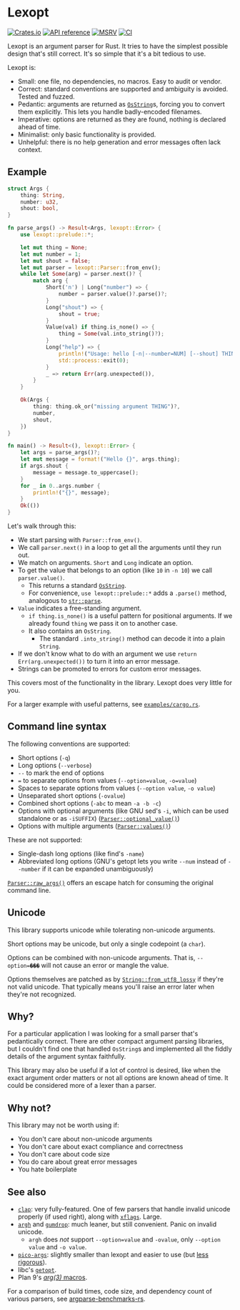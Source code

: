 # Lexopt

[![Crates.io](https://img.shields.io/crates/v/lexopt.svg)](https://crates.io/crates/lexopt)
[![API reference](https://docs.rs/lexopt/badge.svg)](https://docs.rs/lexopt/)
[![MSRV](https://img.shields.io/badge/MSRV-1.31-blue)](https://blog.rust-lang.org/2018/12/06/Rust-1.31-and-rust-2018.html)
[![CI](https://img.shields.io/github/workflow/status/blyxxyz/lexopt/CI/master)](https://github.com/blyxxyz/lexopt/actions)

Lexopt is an argument parser for Rust. It tries to have the simplest possible design that's still correct. It's so simple that it's a bit tedious to use.

Lexopt is:
- Small: one file, no dependencies, no macros. Easy to audit or vendor.
- Correct: standard conventions are supported and ambiguity is avoided. Tested and fuzzed.
- Pedantic: arguments are returned as [`OsString`](https://doc.rust-lang.org/std/ffi/struct.OsString.html)s, forcing you to convert them explicitly. This lets you handle badly-encoded filenames.
- Imperative: options are returned as they are found, nothing is declared ahead of time.
- Minimalist: only basic functionality is provided.
- Unhelpful: there is no help generation and error messages often lack context.

## Example
```rust
struct Args {
    thing: String,
    number: u32,
    shout: bool,
}

fn parse_args() -> Result<Args, lexopt::Error> {
    use lexopt::prelude::*;

    let mut thing = None;
    let mut number = 1;
    let mut shout = false;
    let mut parser = lexopt::Parser::from_env();
    while let Some(arg) = parser.next()? {
        match arg {
            Short('n') | Long("number") => {
                number = parser.value()?.parse()?;
            }
            Long("shout") => {
                shout = true;
            }
            Value(val) if thing.is_none() => {
                thing = Some(val.into_string()?);
            }
            Long("help") => {
                println!("Usage: hello [-n|--number=NUM] [--shout] THING");
                std::process::exit(0);
            }
            _ => return Err(arg.unexpected()),
        }
    }

    Ok(Args {
        thing: thing.ok_or("missing argument THING")?,
        number,
        shout,
    })
}

fn main() -> Result<(), lexopt::Error> {
    let args = parse_args()?;
    let mut message = format!("Hello {}", args.thing);
    if args.shout {
        message = message.to_uppercase();
    }
    for _ in 0..args.number {
        println!("{}", message);
    }
    Ok(())
}
```

Let's walk through this:
- We start parsing with `Parser::from_env()`.
- We call `parser.next()` in a loop to get all the arguments until they run out.
- We match on arguments. `Short` and `Long` indicate an option.
- To get the value that belongs to an option (like `10` in `-n 10`) we call `parser.value()`.
  - This returns a standard [`OsString`](https://doc.rust-lang.org/std/ffi/struct.OsString.html).
  - For convenience, `use lexopt::prelude::*` adds a `.parse()` method, analogous to [`str::parse`](https://doc.rust-lang.org/std/primitive.str.html#method.parse).
- `Value` indicates a free-standing argument.
  - `if thing.is_none()` is a useful pattern for positional arguments. If we already found `thing` we pass it on to another case.
  - It also contains an `OsString`.
    - The standard `.into_string()` method can decode it into a plain `String`.
- If we don't know what to do with an argument we use `return Err(arg.unexpected())` to turn it into an error message.
- Strings can be promoted to errors for custom error messages.

This covers most of the functionality in the library. Lexopt does very little for you.

For a larger example with useful patterns, see [`examples/cargo.rs`](examples/cargo.rs).

## Command line syntax
The following conventions are supported:
- Short options (`-q`)
- Long options (`--verbose`)
- `--` to mark the end of options
- `=` to separate options from values (`--option=value`, `-o=value`)
- Spaces to separate options from values (`--option value`, `-o value`)
- Unseparated short options (`-ovalue`)
- Combined short options (`-abc` to mean `-a -b -c`)
- Options with optional arguments (like GNU sed's `-i`, which can be used standalone or as `-iSUFFIX`) ([`Parser::optional_value()`](https://docs.rs/lexopt/latest/lexopt/struct.Parser.html#method.optional_value))
- Options with multiple arguments ([`Parser::values()`](https://docs.rs/lexopt/latest/lexopt/struct.Parser.html#method.values))

These are not supported:
- Single-dash long options (like find's `-name`)
- Abbreviated long options (GNU's getopt lets you write `--num` instead of `--number` if it can be expanded unambiguously)

[`Parser::raw_args()`](https://docs.rs/lexopt/latest/lexopt/struct.Parser.html#method.raw_args) offers an escape hatch for consuming the original command line.

## Unicode
This library supports unicode while tolerating non-unicode arguments.

Short options may be unicode, but only a single codepoint (a `char`).

Options can be combined with non-unicode arguments. That is, `--option=���` will not cause an error or mangle the value.

Options themselves are patched as by [`String::from_utf8_lossy`](https://doc.rust-lang.org/std/string/struct.String.html#method.from_utf8_lossy) if they're not valid unicode. That typically means you'll raise an error later when they're not recognized.

## Why?
For a particular application I was looking for a small parser that's pedantically correct. There are other compact argument parsing libraries, but I couldn't find one that handled `OsString`s and implemented all the fiddly details of the argument syntax faithfully.

This library may also be useful if a lot of control is desired, like when the exact argument order matters or not all options are known ahead of time. It could be considered more of a lexer than a parser.

## Why not?
This library may not be worth using if:
- You don't care about non-unicode arguments
- You don't care about exact compliance and correctness
- You don't care about code size
- You do care about great error messages
- You hate boilerplate

## See also
- [`clap`](https://github.com/clap-rs/clap): very fully-featured. One of few parsers that handle invalid unicode properly (if used right), along with [`xflags`](https://github.com/matklad/xflags). Large.
- [`argh`](https://github.com/google/argh) and [`gumdrop`](https://github.com/murarth/gumdrop): much leaner, but still convenient. Panic on invalid unicode.
  - `argh` does *not* support `--option=value` and `-ovalue`, only `--option value` and `-o value`.
- [`pico-args`](https://github.com/RazrFalcon/pico-args): slightly smaller than lexopt and easier to use (but [less rigorous](https://old.reddit.com/r/rust/comments/oley2c/lexopt_a_minimalist_pedantic_argument_parser/h5el36b/)).
- libc's [`getopt`](https://en.wikipedia.org/wiki/Getopt#Examples).
- Plan 9's [*arg(3)* macros](https://9fans.github.io/plan9port/man/man3/arg.html).

For a comparison of build times, code size, and dependency count of various parsers, see [argparse-benchmarks-rs](https://github.com/rust-cli/argparse-benchmarks-rs).
